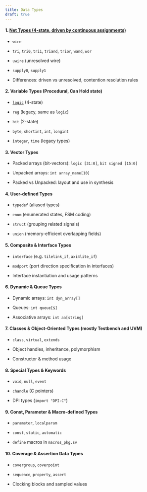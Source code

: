 ```yaml
---
title: Data Types
draft: true
---
```


#### 1. [**Net Types (4-state, driven by continuous assignments)**](/posts/system-verilog/nets/)

- `wire`
	
- `tri`, `tri0`, `tri1`, `triand`, `trior`, `wand`, `wor`
	
- `uwire` (unresolved wire)
	
- `supply0`, `supply1`
	
- Differences: driven vs unresolved, contention resolution rules

#### 2. **Variable Types (Procedural, Can Hold state)**

- [`logic`](/posts/system-verilog/logic-data-type/) (4-state)
	
- `reg` (legacy, same as `logic`)
	
- `bit` (2-state)
	
- `byte`, `shortint`, `int`, `longint`
	
- `integer`, `time` (legacy types)

#### 3. **Vector Types**

- Packed arrays (bit-vectors): `logic [31:0]`, `bit signed [15:0]`
	
- Unpacked arrays: `int array_name[10]`
	
- Packed vs Unpacked: layout and use in synthesis

#### 4. **User-defined Types**

- `typedef` (aliased types)
	
- `enum` (enumerated states, FSM coding)
	
- `struct` (grouping related signals)
	
- `union` (memory-efficient overlapping fields)

#### 5. **Composite & Interface Types**

- `interface` (e.g. `tilelink_if`, `axi4lite_if`)
	
- `modport` (port direction specification in interfaces)
	
- Interface instantiation and usage patterns

#### 6. **Dynamic & Queue Types**

- Dynamic arrays: `int dyn_array[]`
	
- Queues: `int queue[$]`
	
- Associative arrays: `int aa[string]`

#### 7. **Classes & Object-Oriented Types** (mostly Testbench and UVM)

- `class`, `virtual`, `extends`
	
- Object handles, inheritance, polymorphism
	
- Constructor & method usage

#### 8. **Special Types & Keywords**

- `void`, `null`, `event`
	
- `chandle` (C pointers)
	
- DPI types (`import "DPI-C"`)

#### 9. **Const, Parameter & Macro-defined Types**

- `parameter`, `localparam`
	
- `const`, `static`, `automatic`
	
- `define` macros in `macros_pkg.sv`

#### 10. **Coverage & Assertion Data Types**

- `covergroup`, `coverpoint`
	
- `sequence`, `property`, `assert`
	
- Clocking blocks and sampled values
